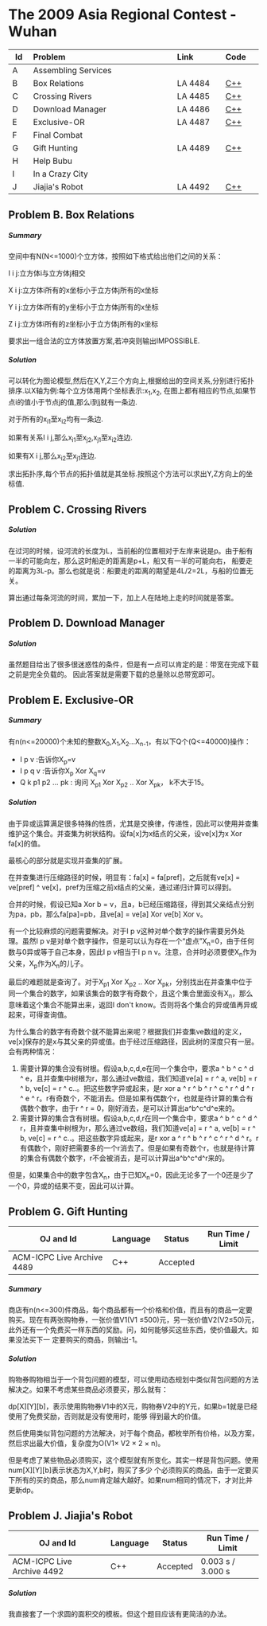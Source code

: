 # The 2009 Asia Regional Contest - Wuhan

<table>
<thead>
<th width='40px' align='center'>Id</th>
<th width='500px' align='left'>Problem</th>
<th width='130px' align='left'>Link</th>
<th width='80px' align='left'>Code</th>
</thead>
<tbody>
<tr><td>A</td>   <td>Assembling Services</td>   <td></td>   <td></td>   </tr>
<tr><td>B</td>   <td>Box Relations</td>   <td>LA 4484</td>   <td><a href='la4484.cpp'>C++</a></td>   </tr>
<tr><td>C</td>   <td>Crossing Rivers</td>   <td>LA 4485</td>   <td><a href='la4485.cpp'>C++</a></td>   </tr>
<tr><td>D</td>   <td>Download Manager</td>   <td>LA 4486</td>   <td><a href='la4486.cpp'>C++</a></td>   </tr>
<tr><td>E</td>   <td>Exclusive-OR</td>   <td>LA 4487</td>   <td><a href='la4487.cpp'>C++</a></td>   </tr>
<tr><td>F</td>   <td>Final Combat</td>   <td></td>   <td></td>   </tr>
<tr><td>G</td>   <td>Gift Hunting</td>   <td>LA 4489</td>   <td><a href='la4489.cpp'>C++</a></td>   </tr>
<tr><td>H</td>   <td>Help Bubu</td>   <td></td>   <td></td>   </tr>
<tr><td>I</td>   <td>In a Crazy City</td>   <td></td>   <td></td>   </tr>
<tr><td>J</td>   <td>Jiajia's Robot</td>   <td>LA 4492</td>   <td><a href='la4492.cpp'>C++</a></td>   </tr>
</tbody>
</table>




## Problem B. Box Relations


##### Summary

空间中有N(N&lt;=1000)个立方体，按照如下格式给出他们之间的关系：

I i j:立方体i与立方体j相交

X i j:立方体i所有的x坐标小于立方体j所有的x坐标

Y i j:立方体i所有的y坐标小于立方体j所有的x坐标

Z i j:立方体i所有的z坐标小于立方体j所有的x坐标

要求出一组合法的立方体放置方案,若冲突则输出IMPOSSIBLE.
##### Solution
可以转化为图论模型,然后在X,Y,Z三个方向上,根据给出的空间关系,分别进行拓扑排序.以X轴为例:每个立方体用两个坐标表示:x<sub>1</sub>,x<sub>2</sub>, 在图上都有相应的节点,如果节点i的值小于节点j的值,那么i到j就有一条边.

对于所有的x<sub>i1</sub>至x<sub>i2</sub>均有一条边.

如果有关系I i j,那么x<sub>i1</sub>至x<sub>j2</sub>,x<sub>j1</sub>至x<sub>i2</sub>连边.

如果有X i j,那么x<sub>i2</sub>至x<sub>j1</sub>连边.

求出拓扑序,每个节点的拓扑值就是其坐标.按照这个方法可以求出Y,Z方向上的坐标值. 



## Problem C. Crossing Rivers


##### Solution

在过河的时候，设河流的长度为L，当前船的位置相对于左岸来说是p。由于船有一半的可能向左，那么这时船走的距离是p+L，船又有一半的可能向右， 船要走的距离为3L-p。那么也就是说：船要走的距离的期望是4L/2=2L，与船的位置无关。

算出通过每条河流的时间，累加一下，加上人在陆地上走的时间就是答案。 


## Problem D. Download Manager


##### Solution
虽然题目给出了很多很迷惑性的条件，但是有一点可以肯定的是：带宽在完成下载之前是完全负载的。 因此答案就是需要下载的总量除以总带宽即可。  


## Problem E. Exclusive-OR


##### Summary

有n(n&lt;=20000)个未知的整数X<sub>0</sub>,X<sub>1</sub>,X<sub>2</sub>...X<sub>n-1</sub>，有以下Q个(Q&lt;=40000)操作：

* I p v&nbsp;:告诉你X<sub>p</sub>=v
* I p q v&nbsp;:告诉你X<sub>p</sub> Xor X<sub>q</sub>=v
* Q k p1 p2 … pk&nbsp;: 询问 X<sub>p1</sub> Xor X<sub>p2</sub> .. Xor X<sub>pk</sub>， k不大于15。

##### Solution


由于异或运算满足很多特殊的性质，尤其是交换律，传递性，因此可以使用并查集维护这个集合。并查集为树状结构。设fa[x]为x结点的父亲，设ve[x]为x Xor fa[x]的值。

最核心的部分就是实现并查集的扩展。

在并查集进行压缩路径的时候，明显有：fa[x] = fa[pref]，之后就有ve[x] = ve[pref] ^ ve[x]，pref为压缩之前x结点的父亲，通过递归计算可以得到。

合并的时候，假设已知a Xor b = v，且a，b已经压缩路径，得到其父亲结点分别为pa，pb，那么fa[pa]=pb，且ve[a] = ve[a] Xor ve[b] Xor v。

有一个比较麻烦的问题需要解决。对于I p v这种对单个数字的操作需要另外处理。虽然I p v是对单个数字操作，但是可以认为存在一个“虚点”X<sub>n</sub>=0，由于任何数与0异或等于自己本身，因此I p v相当于I p n v。注意，合并时必须要使X<sub>n</sub>作为父亲，X<sub>p</sub>作为X<sub>n</sub>的儿子。

最后的难题就是查询了。对于X<sub>p1</sub> Xor X<sub>p2</sub> .. Xor X<sub>pk</sub>，分别找出在并查集中位于同一个集合的数字，如果该集合的数字有奇数个，且这个集合里面没有X<sub>n</sub>，那么意味着这个集合不能算出来，返回I don't know。否则将各个集合的异或值再异或起来，可得查询值。

为什么集合的数字有奇数个就不能算出来呢？根据我们并查集ve数组的定义，ve[x]保存的是x与其父亲的异或值。由于经过压缩路径，因此树的深度只有一层。会有两种情况：

1. 需要计算的集合没有树根。假设a,b,c,d,e在同一个集合中，要求a ^ b ^ c ^ d ^ e，且并查集中树根为r，那么通过ve数组，我们知道ve[a] = r ^ a, ve[b] = r ^ b, ve[c] = r ^ c..。把这些数字异或起来，是r xor a ^ r ^ b ^ r ^ c ^ r ^ d ^ r ^ e ^ r。r有奇数个，不能消去。但是如果有偶数个r，也就是待计算的集合有偶数个数字，由于r ^ r = 0，刚好消去，是可以计算出a^b^c^d^e来的。
2. 需要计算的集合含有树根。假设a,b,c,d,r在同一个集合中，要求a ^ b ^ c ^ d ^ r，且并查集中树根为r，那么通过ve数组，我们知道ve[a] = r ^ a, ve[b] = r ^ b, ve[c] = r ^ c..。把这些数字异或起来，是r xor a ^ r ^ b ^ r ^ c ^ r ^ d ^ r。r有偶数个，刚好把需要多的一个r消去了。但是如果有奇数个r，也就是待计算的集合有偶数个数字，r不会被消去，是可以计算出a^b^c^d^r来的。

但是，如果集合中的数字包含X<sub>n</sub>，由于已知X<sub>n</sub>=0，因此无论多了一个0还是少了一个0，异或的结果不变，因此可以计算。



## Problem G. Gift Hunting


OJ and Id							| Language	| Status        | Run Time / Limit            |
-----------------------				| --------	| ------------- | -------------               |
ACM-ICPC Live Archive 4489			| C++		| Accepted		| 			  |


##### Summary
商店有n(n<=300)件商品，每个商品都有一个价格和价值，而且有的商品一定要购买。现在有两张购物券，一张价值V1(V1 ≤500)元，另一张价值V2(V2≤50)元，此外还有一个免费买一样东西的奖励。问，如何能够买这些东西，使价值最大。如果没法买下一 定要购买的商品，则输出-1。

##### Solution
购物券购物相当于一个背包问题的模型，可以使用动态规划中类似背包问题的方法解决之。如果不考虑某些商品必须要买，那么就有：

dp[X][Y][b]，表示使用购物券V1中的X元，购物券V2中的Y元，如果b=1就是已经使用了免费奖励，否则就是没有使用时，能够 得到最大的价值。

然后使用类似背包问题的方法解决，对于每个商品，都枚举所有价格，以及方案，然后求出最大价值，复杂度为O(V1× V2 × 2 × n)。

但是考虑了某些物品必须购买，这个模型就有所变化。其实一样是背包问题。使用num[X][Y][b]表示状态为X,Y,b时，购买了多少 个必须购买的商品，由于一定要买下所有的买的商品，那么num肯定越大越好。如果num相同的情况下，才对比并更新dp。 



## Problem J. Jiajia's Robot


OJ and Id							| Language	| Status        | Run Time / Limit            |
-----------------------				| --------	| ------------- | -------------               |
ACM-ICPC Live Archive 4492			| C++		| Accepted		| 0.003 s / 3.000 s			  |

##### Solution
我直接套了一个求圆的面积交的模板。但这个题目应该有更简洁的办法。




